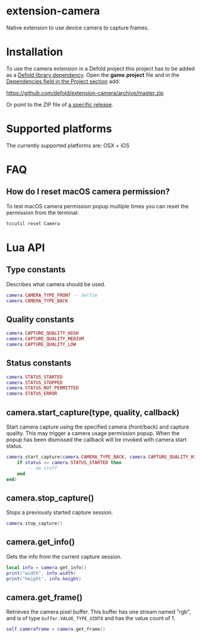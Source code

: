 # extension-camera

Native extension to use device camera to capture frames.


# Installation

To use the camera extension in a Defold project this project has to be added as a [Defold library dependency](http://www.defold.com/manuals/libraries/). Open the **game.project** file and in the [Dependencies field in the Project section](https://defold.com/manuals/project-settings/#dependencies) add:

https://github.com/defold/extension-camera/archive/master.zip

Or point to the ZIP file of [a specific release](https://github.com/defold/extension-camera/releases).


# Supported platforms

The currently supported platforms are: OSX + iOS


# FAQ

## How do I reset macOS camera permission?

To test macOS camera permission popup multiple times you can reset the permission from the terminal:

```bash
tccutil reset Camera
```


# Lua API

## Type constants

Describes what camera should be used.

```lua
camera.CAMERA_TYPE_FRONT -- Selfie
camera.CAMERA_TYPE_BACK
```


## Quality constants

```lua
camera.CAPTURE_QUALITY_HIGH
camera.CAPTURE_QUALITY_MEDIUM
camera.CAPTURE_QUALITY_LOW
```


## Status constants

```lua
camera.STATUS_STARTED
camera.STATUS_STOPPED
camera.STATUS_NOT_PERMITTED
camera.STATUS_ERROR
```


## camera.start_capture(type, quality, callback)

Start camera capture using the specified camera (front/back) and capture quality. This may trigger a camera usage permission popup. When the popup has been dismissed the callback will be invoked with camera start status.

```lua
camera.start_capture(camera.CAMERA_TYPE_BACK, camera.CAPTURE_QUALITY_HIGH, function(self, status)
    if status == camera.STATUS_STARTED then
        -- do stuff
    end
end)
```


## camera.stop_capture()

Stops a previously started capture session.

```lua
camera.stop_capture()
```


## camera.get_info()

Gets the info from the current capture session.

```lua
local info = camera.get_info()
print("width", info.width)
print("height", info.height)
```


## camera.get_frame()

Retrieves the camera pixel buffer. This buffer has one stream named "rgb", and is of type `buffer.VALUE_TYPE_UINT8` and has the value count of 1.

```lua
self.cameraframe = camera.get_frame()
```
